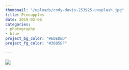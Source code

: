 ```yaml
---
thumbnail: "/uploads/cody-davis-253925-unsplash.jpg"
title: Pineapples
date: 2019-02-06
categories:
- photography
- blue
project_bg_color: "#EDEDED"
project_fg_color: "#36B5EF"

---
```

![](/uploads/cody-davis-253925-unsplash.jpg)